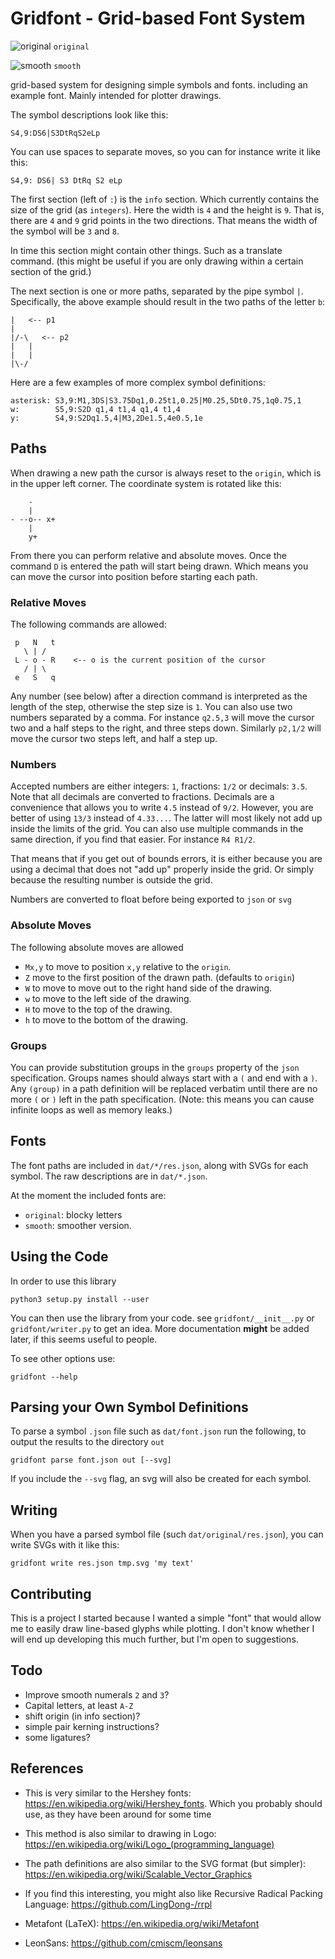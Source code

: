 # Gridfont - Grid-based Font System


![original](img/original.svg)
`original`

![smooth](img/smooth.svg)
`smooth`


grid-based system for designing simple symbols and fonts. including an example
font. Mainly intended for plotter drawings.

The symbol descriptions look like this:

    S4,9:DS6|S3DtRqS2eLp

You can use spaces to separate moves, so you can for instance write it like this:

    S4,9: DS6| S3 DtRq S2 eLp

The first section (left of `:`) is the `info` section. Which currently contains
the size of the grid (as `integers`). Here the width is `4` and the height is
`9`. That is, there are `4` and `9` grid points in the two directions. That
means the width of the symbol will be `3` and `8`.

In time this section might contain other things. Such as a translate command.
(this might be useful if you are only drawing within a certain section of the
grid.)

The next section is one or more paths, separated by the pipe symbol `|`.
Specifically, the above example should result in the two paths of the letter
`b`:

    |   <-- p1
    |
    |/-\   <-- p2
    |   |
    |   |
    |\-/

Here are a few examples of more complex symbol definitions:

    asterisk: S3,9:M1,3DS|S3.75Dq1,0.25t1,0.25|M0.25,5Dt0.75,1q0.75,1
    w:        S5,9:S2D q1,4 t1,4 q1,4 t1,4
    y:        S4,9:S2Dq1.5,4|M3,2De1.5,4e0.5,1e


## Paths

When drawing a new path the cursor is always reset to the `origin`, which is in
the upper left corner. The coordinate system is rotated like this:

        -
        |
    - --o-- x+
        |
        y+

From there you can perform relative and absolute moves. Once the command `D` is
entered the path will start being drawn. Which means you can move the cursor
into position before starting each path.


### Relative Moves

The following commands are allowed:

     p   N   t
       \ | /
     L - o - R    <-- o is the current position of the cursor
       / | \
     e   S   q

Any number (see below) after a direction command is interpreted as the length
of the step, otherwise the step size is `1`. You can also use two numbers
separated by a comma. For instance `q2.5,3` will move the cursor two and a half
steps to the right, and three steps down. Similarly `p2,1/2` will move the
cursor two steps left, and half a step up.


### Numbers

Accepted numbers are either integers: `1`, fractions: `1/2` or decimals: `3.5`.
Note that all decimals are converted to fractions. Decimals are a convenience
that allows you to write `4.5` instead of `9/2`. However, you are better of
using `13/3` instead of `4.33...`. The latter will most likely not add up
inside the limits of the grid. You can also use multiple commands in the same
direction, if you find that easier. For instance `R4 R1/2`.

That means that if you get out of bounds errors, it is either because you are
using a decimal that does not "add up" properly inside the grid. Or simply
because the resulting number is outside the grid.

Numbers are converted to float before being exported to `json` or `svg`


### Absolute Moves

The following absolute moves are allowed

  - `Mx,y` to move to position `x,y` relative to the `origin`.
  - `Z` move to the first position of the drawn path. (defaults to `origin`)
  - `W` to move to move out to the right hand side of the drawing.
  - `w` to move to the left side of the drawing.
  - `H` to move to the top of the drawing.
  - `h` to move to the bottom of the drawing.

### Groups

You can provide substitution groups in the `groups` property of the `json`
specification. Groups names should always start with a `(` and end with a `)`.
Any `(group)` in a path definition will be replaced verbatim until there are no
more `(` or `)` left in the path specification. (Note: this means you can cause
infinite loops as well as memory leaks.)


## Fonts

The font paths are included in `dat/*/res.json`, along with SVGs for each
symbol. The raw descriptions are in `dat/*.json`.

At the moment the included fonts are:

 - `original`: blocky letters
 - `smooth`: smoother version.


## Using the Code

In order to use this library

    python3 setup.py install --user

You can then use the library from your code. see `gridfont/__init__.py` or
`gridfont/writer.py` to get an idea. More documentation **might** be added
later, if this seems useful to people.

To see other options use:

    gridfont --help


## Parsing your Own Symbol Definitions

To parse a symbol `.json` file such as `dat/font.json` run the following, to
output the results to the directory `out`

    gridfont parse font.json out [--svg]

If you include the `--svg` flag, an svg will also be created for each symbol.


## Writing

When you have a parsed symbol file (such `dat/original/res.json`), you can
write SVGs with it like this:

    gridfont write res.json tmp.svg 'my text'


## Contributing

This is a project I started because I wanted a simple "font" that would allow
me to easily draw line-based glyphs while plotting. I don't know whether I will
end up developing this much further, but I'm open to suggestions.


## Todo

 - Improve smooth numerals `2` and `3`?
 - Capital letters, at least `A-Z`
 - shift origin (in info section)?
 - simple pair kerning instructions?
 - some ligatures?


## References

 - This is very similar to the Hershey fonts:
   https://en.wikipedia.org/wiki/Hershey_fonts. Which you probably should use,
   as they have been around for some time

 - This method is also similar to drawing in Logo:
   https://en.wikipedia.org/wiki/Logo_(programming_language)

 - The path definitions are also similar to the SVG format (but simpler):
   https://en.wikipedia.org/wiki/Scalable_Vector_Graphics

 - If you find this interesting, you might also like Recursive Radical Packing
   Language: https://github.com/LingDong-/rrpl

 - Metafont (LaTeX): https://en.wikipedia.org/wiki/Metafont

 - LeonSans: https://github.com/cmiscm/leonsans

